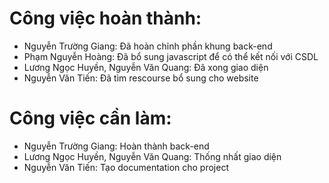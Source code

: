 # Công việc hoàn thành:
* Nguyễn Trường Giang: Đã hoàn chỉnh phần khung back-end
* Phạm Nguyễn Hoàng: Đã bổ sung javascript để có thể kết nối với CSDL
* Lương Ngọc Huyền, Nguyễn Văn Quang: Đã xong giao diện
* Nguyễn Văn Tiến: Đã tìm rescourse bổ sung cho website

# Công việc cần làm:
* Nguyễn Trường Giang: Hoàn thành back-end
* Lương Ngọc Huyền, Nguyễn Văn Quang: Thống nhất giao diện
* Nguyễn Văn Tiến: Tạo documentation cho project